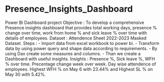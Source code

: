 # Presence_Insights_Dashboard
Power Bi Dashboard
project Objective : To develop a comprehensive Presence insights dashboard that provides total working days, presence % change over time, work from home % and sick leave % over time with details of employees.
Dataset : Attendence Sheet 2022-2023 Masked Dataset.
Steps :
       - Import data from excel workbook to power bi.
       - Transform data by using power query and shape data according to requirements.
       - By using Dax create some measures and columns.
       - Than we create a Dashboard with useful insights.
Insights : Presence %, Sick leave %, WFH % over time. Precentage change week over week. Day wise attendence of employees. Highest WFH % on May 6 with 23.44% and Highest SL % on May 30 with 5.42%.       
